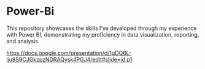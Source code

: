 # Power-Bi
This repository showcases the skills I’ve developed through my experience with Power BI, demonstrating my proficiency in data visualization, reporting, and analysis.

https://docs.google.com/presentation/d/1gDQ6L-lju9S9CJGkzpzNDRAQysk4PGJ4/edit#slide=id.p1


